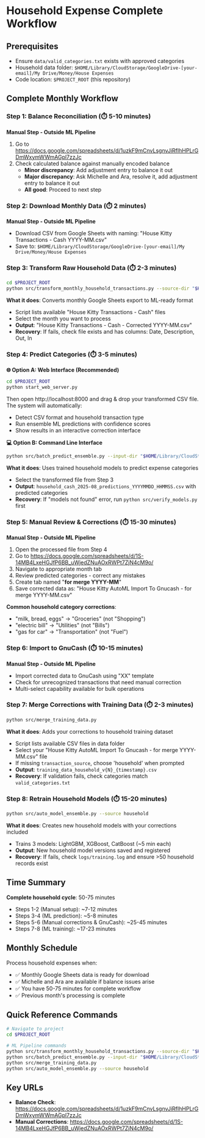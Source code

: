 # Household Expense Complete Workflow

## Prerequisites

- Ensure `data/valid_categories.txt` exists with approved categories
- Household data folder: `$HOME/Library/CloudStorage/GoogleDrive-[your-email]/My Drive/Money/House Expenses`
- Code location: `$PROJECT_ROOT` (this repository)

## Complete Monthly Workflow

### Step 1: Balance Reconciliation (⏱️ 5-10 minutes)

**Manual Step - Outside ML Pipeline**

1. Go to https://docs.google.com/spreadsheets/d/1uzkF9mCnvLsgnvJiRfIhHPLrGDmWxymWWmAGpl7zzJc
2. Check calculated balance against manually encoded balance
    - **Minor discrepancy**: Add adjustment entry to balance it out
    - **Major discrepancy**: Ask Michelle and Ara, resolve it, add adjustment entry to balance it out
    - **All good**: Proceed to next step

### Step 2: Download Monthly Data (⏱️ 2 minutes)

**Manual Step - Outside ML Pipeline**

- Download CSV from Google Sheets with naming: "House Kitty Transactions - Cash YYYY-MM.csv"
- Save to: `$HOME/Library/CloudStorage/GoogleDrive-[your-email]/My Drive/Money/House Expenses`

### Step 3: Transform Raw Household Data (⏱️ 2-3 minutes)

```bash
cd $PROJECT_ROOT
python src/transform_monthly_household_transactions.py --source-dir "$HOME/Library/CloudStorage/GoogleDrive-[your-email]/My Drive/Money/House Expenses"

```

**What it does**: Converts monthly Google Sheets export to ML-ready format

- Script lists available "House Kitty Transactions - Cash" files
- Select the month you want to process
- **Output**: "House Kitty Transactions - Cash - Corrected YYYY-MM.csv"
- **Recovery**: If fails, check file exists and has columns: Date, Description, Out, In

### Step 4: Predict Categories (⏱️ 3-5 minutes)

**🌐 Option A: Web Interface (Recommended)**
```bash
cd $PROJECT_ROOT
python start_web_server.py
```
Then open http://localhost:8000 and drag & drop your transformed CSV file. The system will automatically:
- Detect CSV format and household transaction type
- Run ensemble ML predictions with confidence scores
- Show results in an interactive correction interface

**💻 Option B: Command Line Interface**
```bash
python src/batch_predict_ensemble.py --input-dir "$HOME/Library/CloudStorage/GoogleDrive-[your-email]/My Drive/Money/House Expenses"
```

**What it does**: Uses trained household models to predict expense categories

- Select the transformed file from Step 3
- **Output**: `household_cash_2025-08_predictions_YYYYMMDD_HHMMSS.csv` with predicted categories
- **Recovery**: If "models not found" error, run `python src/verify_models.py` first

### Step 5: Manual Review & Corrections (⏱️ 15-30 minutes)

**Manual Step - Outside ML Pipeline**

1. Open the processed file from Step 4
2. Go to https://docs.google.com/spreadsheets/d/1S-14MB4LxeHGJfP6BB_uWjedZNuAOxRWPt7ZjN4cM9o/
3. Navigate to appropriate month tab
4. Review predicted categories - correct any mistakes
5. Create tab named "**for merge YYYY-MM**"
6. Save corrected data as: "House Kitty AutoML Import To Gnucash - for merge YYYY-MM.csv"

**Common household category corrections**:

- "milk, bread, eggs" → "Groceries" (not "Shopping")
- "electric bill" → "Utilities" (not "Bills")
- "gas for car" → "Transportation" (not "Fuel")

### Step 6: Import to GnuCash (⏱️ 10-15 minutes)

**Manual Step - Outside ML Pipeline**

- Import corrected data to GnuCash using "XX" template
- Check for unrecognized transactions that need manual correction
- Multi-select capability available for bulk operations

### Step 7: Merge Corrections with Training Data (⏱️ 2-3 minutes)

```bash
python src/merge_training_data.py

```

**What it does**: Adds your corrections to household training dataset

- Script lists available CSV files in data folder
- Select your "House Kitty AutoML Import To Gnucash - for merge YYYY-MM.csv" file
- If missing `transaction_source`, choose 'household' when prompted
- **Output**: `training_data_household_v{N}_{timestamp}.csv`
- **Recovery**: If validation fails, check categories match `valid_categories.txt`

### Step 8: Retrain Household Models (⏱️ 15-20 minutes)

```bash
python src/auto_model_ensemble.py --source household

```

**What it does**: Creates new household models with your corrections included

- Trains 3 models: LightGBM, XGBoost, CatBoost (~5 min each)
- **Output**: New household model versions saved and registered
- **Recovery**: If fails, check `logs/training.log` and ensure >50 household records exist

## Time Summary

**Complete household cycle**: 50-75 minutes

- Steps 1-2 (Manual setup): ~7-12 minutes
- Steps 3-4 (ML prediction): ~5-8 minutes
- Steps 5-6 (Manual corrections & GnuCash): ~25-45 minutes
- Steps 7-8 (ML training): ~17-23 minutes

## Monthly Schedule

Process household expenses when:

- ✅ Monthly Google Sheets data is ready for download
- ✅ Michelle and Ara are available if balance issues arise
- ✅ You have 50-75 minutes for complete workflow
- ✅ Previous month's processing is complete

## Quick Reference Commands

```bash
# Navigate to project
cd $PROJECT_ROOT

# ML Pipeline commands
python src/transform_monthly_household_transactions.py --source-dir "$HOME/Library/CloudStorage/GoogleDrive-[your-email]/My Drive/Money/House Expenses"
python src/batch_predict_ensemble.py --input-dir "$HOME/Library/CloudStorage/GoogleDrive-[your-email]/My Drive/Money/House Expenses"
python src/merge_training_data.py
python src/auto_model_ensemble.py --source household

```

## Key URLs

- **Balance Check**: https://docs.google.com/spreadsheets/d/1uzkF9mCnvLsgnvJiRfIhHPLrGDmWxymWWmAGpl7zzJc
- **Manual Corrections**: https://docs.google.com/spreadsheets/d/1S-14MB4LxeHGJfP6BB_uWjedZNuAOxRWPt7ZjN4cM9o/